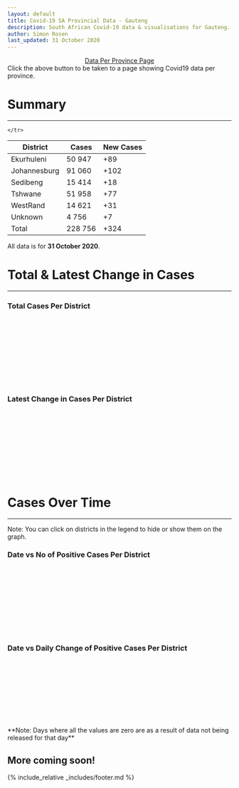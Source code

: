 ```yaml
---
layout: default
title: Covid-19 SA Provincial Data - Gauteng
description: South African Covid-19 data & visualisations for Gauteng. <br>Contains data for confirmed cases, tests, recoveries, deaths & active cases.
author: Simon Rosen
last_updated: 31 October 2020
---
```

<center><a href="/provinces" class="btn alt_btn_col">Data Per Province Page</a></center> 
Click the above button to be taken to a page showing Covid19 data per province. 

# Summary
___

<table>
<thead>
	<tr class="header">
		<th>District</th>
		<th>Cases</th>
		<th>New Cases</th>

	</tr>
</thead>
<tbody>
	<tr>
		<td class="index" markdown="span">Ekurhuleni</td>
		<td  markdown="span">50 947</td>
		<td  markdown="span">+89</td>
	</tr>
	<tr>
		<td class="index" markdown="span">Johannesburg</td>
		<td  markdown="span">91 060</td>
		<td  markdown="span">+102</td>
	</tr>
	<tr>
		<td class="index" markdown="span">Sedibeng</td>
		<td  markdown="span">15 414</td>
		<td  markdown="span">+18</td>
	</tr>
	<tr>
		<td class="index" markdown="span">Tshwane</td>
		<td  markdown="span">51 958</td>
		<td  markdown="span">+77</td>
	</tr>
	<tr>
		<td class="index" markdown="span">WestRand</td>
		<td  markdown="span">14 621</td>
		<td  markdown="span">+31</td>
	</tr>
	<tr>
		<td class="index" markdown="span">Unknown</td>
		<td  markdown="span">4 756</td>
		<td  markdown="span">+7</td>
	</tr>
	<tr>
		<td class="index total" markdown="span">Total</td>
		<td class="total" markdown="span">228 756</td>
		<td class="total" markdown="span">+324</td>
	</tr>
</tbody>
</table>

All data is for **31 October 2020**.

# Total & Latest Change in Cases

___

### Total Cases Per District
<div class="iframeDiv" align="center">
    <iframe class="lazy pieChart" data-src="tot_cases_per_district_gp.html" scrolling="no" frameborder="0"></iframe>
</div>

### Latest Change in Cases Per District
<div class="iframeDiv" align="center">
    <iframe class="lazy pieChart" data-src="latest_change_cases_per_district_gp.html" scrolling="no" frameborder="0"></iframe>
</div>

# Cases Over Time

___
Note: You can click on districts in the legend to hide or show them on the graph.
### Date vs No of Positive Cases Per District
<div class="iframeDiv" align="center">
    <iframe class="lazy" data-src="date_vs_cases_per_district_gp.html" scrolling="no" frameborder="0"></iframe>
</div>

### Date vs Daily Change of Positive Cases Per District
<div class="iframeDiv" align="center">
    <iframe class="lazy" data-src="date_vs_daily_cases_per_district_gp.html" scrolling="no" frameborder="0"></iframe>
</div>
**Note: Days where all the values are zero are as a result of data not being released for that day**

## More coming soon!

{% include_relative _includes/footer.md %}
